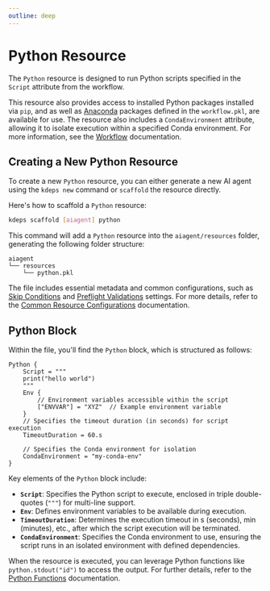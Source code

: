 ```yaml
---
outline: deep
---
```


# Python Resource

The `Python` resource is designed to run Python scripts specified in the `Script` attribute from the workflow.

This resource also provides access to installed Python packages installed via `pip`, and as well as
[Anaconda](https://www.anaconda.com) packages defined in the `workflow.pkl`, are available for use. The resource also
includes a `CondaEnvironment` attribute, allowing it to isolate execution within a specified Conda environment. For more
information, see the [Workflow](../configuration/workflow) documentation.

## Creating a New Python Resource

To create a new `Python` resource, you can either generate a new AI agent using the `kdeps new` command or `scaffold`
the resource directly.

Here's how to scaffold a `Python` resource:

```bash
kdeps scaffold [aiagent] python
```

This command will add a `Python` resource into the `aiagent/resources` folder, generating the following folder structure:

```text
aiagent
└── resources
    └── python.pkl
```

The file includes essential metadata and common configurations, such as [Skip Conditions](../resources/skip) and
[Preflight Validations](../resources/validations) settings. For more details, refer to the [Common Resource
Configurations](../resources/resources#common-resource-configurations) documentation.

## Python Block

Within the file, you'll find the `Python` block, which is structured as follows:

```apl
Python {
    Script = """
    print("hello world")
    """
    Env {
        // Environment variables accessible within the script
        ["ENVVAR"] = "XYZ"  // Example environment variable
    }
    // Specifies the timeout duration (in seconds) for script execution
    TimeoutDuration = 60.s

    // Specifies the Conda environment for isolation
    CondaEnvironment = "my-conda-env"
}
```

Key elements of the `Python` block include:

- **`Script`**: Specifies the Python script to execute, enclosed in triple double-quotes (`"""`) for multi-line support.
- **`Env`**: Defines environment variables to be available during execution.
- **`TimeoutDuration`**: Determines the execution timeout in s (seconds), min (minutes), etc., after which the script execution will be terminated.
- **`CondaEnvironment`**: Specifies the Conda environment to use, ensuring the script runs in an isolated environment
  with defined dependencies.

When the resource is executed, you can leverage Python functions like `python.stdout("id")` to access the output. For
further details, refer to the [Python Functions](../resources/functions.md#python-resource-functions) documentation.
